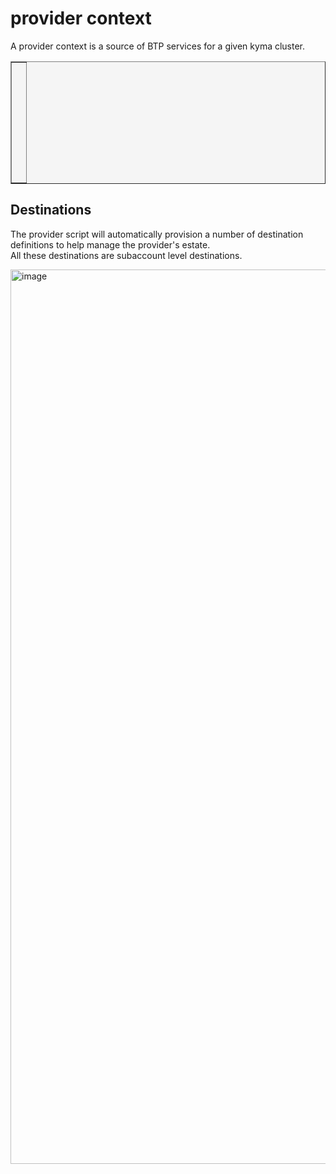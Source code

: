 provider context
==============

A provider context is a source of BTP services for a given kyma cluster.  

<table style="width: 100%; border-collapse: collapse; background-color: #f5f5f5;" border="1">
<tbody>
<tr style="height: 193px;">
<td style="width: 71.6%; height: 193px;">
<div>
<h1><a href=""><img class="aligncenter" src="https://github.com/user-attachments/assets/8a1eea65-5ff0-4150-a561-8bb674973719" alt="" /></a></h1>
</div>
<div>
<h1><a href=""><img class="aligncenter" src="https://github.com/user-attachments/assets/cfb76bc4-eae6-4b08-8b8e-56eb9b5d853a" alt="" /></a></h1>
</div>  
</td>
</tr>
</tbody>
</table>

## Destinations

The provider script will automatically provision a number of destination definitions to help manage the provider's estate.  
All these destinations are subaccount level destinations.  

<img width="1431" alt="image" src="https://github.com/user-attachments/assets/a13afeb8-36bf-4455-972c-7d153f229b37">

